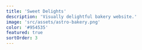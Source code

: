 ```yaml
---
title: 'Sweet Delights'
description: 'Visually delightful bakery website.'
image: 'src/assets/astro-bakery.png'
color: '#954535'
featured: true
sortOrder: 3
---
```

